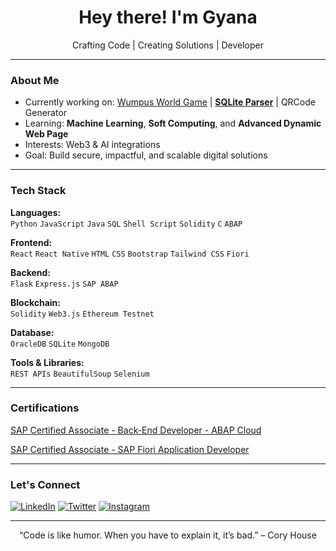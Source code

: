<h1 align="center">Hey there! I'm Gyana</h1>

<p align="center">
  Crafting Code | Creating Solutions | Developer
</p>

---

### About Me

- Currently working on: [Wumpus World Game](https://www.gyana.org.in/Wumpus_World/) | [**SQLite Parser**](https://sqlite.gyana.org.in/) | QRCode Generator
- Learning: **Machine Learning**, **Soft Computing**, and **Advanced Dynamic Web Page**
- Interests: Web3 & AI integrations
- Goal: Build secure, impactful, and scalable digital solutions

---

### Tech Stack

**Languages:**  
`Python` `JavaScript` `Java` `SQL` `Shell Script` `Solidity` `C` `ABAP`

**Frontend:**  
`React` `React Native` `HTML` `CSS` `Bootstrap` `Tailwind CSS` `Fiori`

**Backend:**  
`Flask` `Express.js` `SAP ABAP`

**Blockchain:**  
`Solidity` `Web3.js` `Ethereum Testnet`

**Database:**  
`OracleDB` `SQLite` `MongoDB`

**Tools & Libraries:**  
`REST APIs` `BeautifulSoup` `Selenium`

---

### Certifications

[SAP Certified Associate - Back-End Developer - ABAP Cloud](https://www.credly.com/badges/d32ee989-1b29-465b-8864-fca8e5a16ce1)

[SAP Certified Associate - SAP Fiori Application Developer](https://www.credly.com/badges/8950ffeb-8d15-4eaf-8c64-bba5da4cc959)

---
### Let's Connect

[![LinkedIn](https://img.shields.io/badge/LinkedIn-blue?style=flat&logo=linkedin&logoColor=white)](https://linkedin.com/in/gyanapriyadarshi)
[![Twitter](https://img.shields.io/badge/Twitter-1DA1F2?style=flat&logo=twitter&logoColor=white)](https://twitter.com/TweetJoyel)
[![Instagram](https://img.shields.io/badge/Instagram-E4405F?style=flat&logo=instagram&logoColor=white)](https://www.instagram.com/gyana.meta)

---

<p align="center">“Code is like humor. When you have to explain it, it’s bad.” – Cory House</p>

